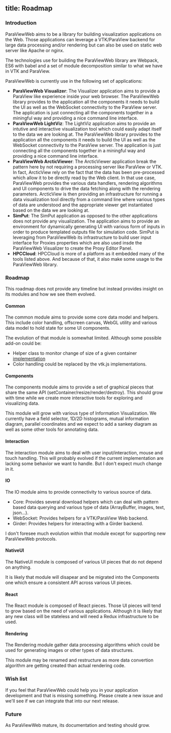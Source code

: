 title: Roadmap
---

### Introduction

ParaViewWeb aims to be a library for building visualization applications on the Web. Those applications can leverage a VTK/ParaView backend for large data processing and/or rendering but can also be used on static web server like Apache or nginx.

The technologies use for building the ParaViewWeb library are Webpack, ES6 with babel and a set of module decomposition similar to what we have in VTK and ParaView.

ParaViewWeb is currently use in the following set of applications:

- __ParaViewWeb Visualizer__: The Visualizer application aims to provide a ParaView like experience inside your web browser. The ParaViewWeb library provides to the application all the components it needs to build the UI as well as the WebSocket connectivity to the ParaView server. The application is just connecting all the components together in a miningful way and providing a nice command line interface.
- __ParaViewWeb LightViz__: The LightViz application aims to provide an intutive and interactive visualization tool which could easily adapt itself to the data we are looking at. The ParaViewWeb library provides to the application all the components it needs to build the UI as well as the WebSocket connectivity to the ParaView server. The application is just connecting all the components together in a miningful way and providing a nice command line interface.
- __ParaViewWeb ArcticViewer__: The ArcticViewer application break the pattern here by not requiring a processing server like ParaView or VTK. In fact, ArcticView rely on the fact that the data has been pre-processed which allow it to be directly read by the Web client. In that use case, ParaViewWeb provides the various data handlers, rendering algorithms and UI components to drive the data fetching along with the rendering parameters. ArcticView is then providing an infrastructure for running a data visualization tool directly from a command line where various types of data are understood and the appropriate viewer get instantiated based on the data we are looking at. 
- __SimPut__: The SimPut application as opposed to the other applications does not provide any visualization. The application aims to provide an environment for dynamically generating UI with various form of inputs in order to produce templated outputs file for simulation code. SimPut is leveraging from ParaViewWeb its infrastructure to build user input interface for Proxies properties which are also used insde the ParaViewWeb Visualizer to create the Proxy Editor Panel.
- __HPCCloud__: HPCCloud is more of a platform as it embedded many of the tools listed above. And because of that, it also make some usage to the ParaViewWeb library.

### Roadmap

This roadmap does not provide any timeline but instead provides insight on its modules and how we see them evolved.

#### Common

The common module aims to provide some core data model and helpers.
This include color handling, offscreen canvas, WebGL utility and various data model to hold state for some UI components.

The evolution of that module is somewhat limited. Although some possible add-on could be:

- Helper class to monitor change of size of a given container [implementation](https://www.npmjs.com/package/javascript-detect-element-resize)
- Color handling could be replaced by the vtk.js implementations. 

#### Components

The components module aims to provide a set of graphical pieces that share the same API (setContainer/resize/render/destroy). This should grow with time while we create more interactive tools for exploring and visualizing data.

This module will grow with various type of Information Visualization. We currently have a field selector, 1D/2D histograms, mutual information diagram, parallel coordinates and we expect to add a sankey diagram as well as some other tools for annotating data.

#### Interaction

The interaction module aims to deal with user input/interaction, mouse and touch handling.
This will probably evolved if the current implementation are lacking some behavior we want to handle. But I don't expect much change in it.

#### IO

The IO module aims to provide connectivity to various source of data. 

- Core: Provides several download helpers which can deal with pattern based data querying and various type of data (ArrayBuffer, images, text, json...). 
- WebSocket: Provides helpers for a VTK/ParaView Web backend.
- Girder: Provides helpers for interacting with a Girder backend.

I don't foresee much evolution within that module except for supporting new ParaViewWeb protocols.

#### NativeUI

The NativeUI module is composed of various UI pieces that do not depend on anything.

It is likely that module will disapear and be migrated into the Components one which ensure a consistent API across various UI pieces.

#### React

The React module is composed of React pieces. Those UI pieces will tend to grow based on the need of various applications. Although it is likely that any new class will be stateless and will need a Redux infrastructure to be used.

#### Rendering

The Rendering module gather data processing algorithms which could be used for generating images or other types of data structures.

This module may be renamed and restructure as more data convertion algorithm are getting created than actual rendering code.

### Wish list

If you feel that ParaViewWeb could help you in your application development and that is missing something. Please create a new issue and we'll see if we can integrate that into our next release.

### Future

As ParaViewWeb mature, its documentation and testing should grow.
